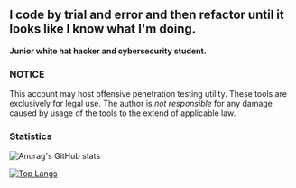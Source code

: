 ## I code by trial and error and then refactor until it looks like I know what I'm doing.</h3>

**Junior white hat hacker and cybersecurity student.**

### NOTICE

This account may host offensive penetration testing utility.
These tools are exclusively for legal use.
The author is *not responsible* for any damage caused by usage of the tools to the extend of applicable law.

### Statistics

![Anurag's GitHub stats](https://github-readme-stats.vercel.app/api?username=B1TC0R3&show_icons=true&theme=great-gatsby)


[![Top Langs](https://github-readme-stats.vercel.app/api/top-langs/?username=B1TC0R3&exclude_repo=dotfiles,WSem&layout=donut&theme=great-gatsby)](https://github.com/anuraghazra/github-readme-stats)
